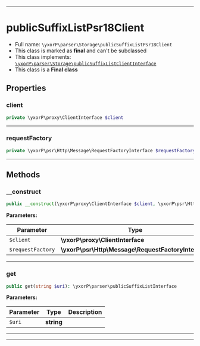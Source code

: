 ***

# publicSuffixListPsr18Client





* Full name: `\yxorP\parser\Storage\publicSuffixListPsr18Client`
* This class is marked as **final** and can't be subclassed
* This class implements:
[`\yxorP\parser\Storage\publicSuffixListClientInterface`](./publicSuffixListClientInterface.md)
* This class is a **Final class**



## Properties


### client



```php
private \yxorP\proxy\ClientInterface $client
```






***

### requestFactory



```php
private \yxorP\psr\Http\Message\RequestFactoryInterface $requestFactory
```






***

## Methods


### __construct



```php
public __construct(\yxorP\proxy\ClientInterface $client, \yxorP\psr\Http\Message\RequestFactoryInterface $requestFactory): mixed
```








**Parameters:**

| Parameter | Type | Description |
|-----------|------|-------------|
| `$client` | **\yxorP\proxy\ClientInterface** |  |
| `$requestFactory` | **\yxorP\psr\Http\Message\RequestFactoryInterface** |  |




***

### get



```php
public get(string $uri): \yxorP\parser\publicSuffixListInterface
```








**Parameters:**

| Parameter | Type | Description |
|-----------|------|-------------|
| `$uri` | **string** |  |




***


***

